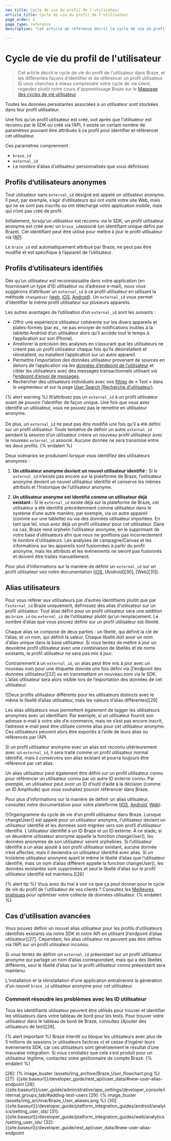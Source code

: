 ```yaml
---
nav_title: Cycle de vie du profil de l'utilisateur
article_title: Cycle de vie du profil de l'utilisateur
page_order: 2
page_type: reference
description: "Cet article de référence décrit le cycle de vie du profil de l'utilisateur de Braze et les différentes façons d’identifier et de référencer un profil utilisateur."

---
```


# Cycle de vie du profil de l'utilisateur

> Cet article décrit le cycle de vie du profil de l'utilisateur dans Braze, et les différentes façons d’identifier et de référencer un profil utilisateur. Si vous cherchez à mieux comprendre votre cycle de vie client, regardez plutôt notre cours d'apprentissage Braze sur le [Mappage des cycles de vie utilisateur](https://learning.braze.com/mapping-customer-lifecycles).

Toutes les données persistantes associées à un utilisateur sont stockées dans leur profil utilisateur.

Une fois qu’un profil utilisateur est créé, soit après que l’utilisateur est reconnu par le SDK ou créé via l’API, il existe un certain nombre de paramètres pouvant être attribués à ce profil pour identifier et référencer cet utilisateur. 

Ces paramètres comprennent :

* `braze_id`
* `external_id`
* Le nombre d’alias d’utilisateur personnalisés que vous définissez

## Profils d’utilisateurs anonymes

Tout utilisateur sans `external_id` désigné est appelé un utilisateur anonyme. Il peut, par exemple, s’agir d’utilisateurs qui ont visité votre site Web, mais qui ne se sont pas inscrits ou ont téléchargé votre application mobile, mais qui n’ont pas créé de profil.

Initialement, lorsqu’un utilisateur est reconnu via le SDK, un profil utilisateur anonyme est créé avec un `braze_id`associé (un identifiant unique défini par Braze). Cet identifiant peut être utilisé pour mettre à jour le profil utilisateur via l’[API]({{site.baseurl}}/api/endpoints/user_data/).

Le `braze_id` est automatiquement attribué par Braze, ne peut pas être modifié et est spécifique à l’appareil de l’utilisateur.

## Profils d’utilisateurs identifiés

Dès qu’un utilisateur est reconnaissable dans votre application (en fournissant un type d’ID utilisateur ou d’adresse e-mail), nous vous suggérons d’attribuer un `external_id` à ce profil utilisateur en utilisant la méthode `changeUser` ([web](https://js.appboycdn.com/web-sdk/latest/doc/modules/braze.html#changeuser), [iOS](https://appboy.github.io/appboy-ios-sdk/docs/interface_appboy.html#ac8b369b40e15860b0ec18c0f4b46ac69), [Android](https://braze-inc.github.io/braze-android-sdk/javadocs/com/appboy/Appboy.html#changeUser-java.lang.String-)). Un `external_id` vous permet d’identifier le même profil utilisateur sur plusieurs appareils. 

Les autres avantages de l’utilisation d’un `external_id` sont les suivants : 

- Offrir une expérience utilisateur cohérente sur les divers appareils et plates-formes (par ex., ne pas envoyer de notifications inutiles à la tablette Android d’un utilisateur alors qu’il accède tout le temps à l’application sur son iPhone).
- Améliorer la précision des analyses en s’assurant que les utilisateurs ne créent pas un profil utilisateur chaque fois qu’ils désinstallent et réinstallent, ou installent l’application sur un autre appareil.
- Permettre l’importation des données utilisateur provenant de sources en dehors de l’application via les [données d’endpoint de l’utilisateur]({{site.baseurl}}/api/endpoints/user_data/) et cibler les utilisateurs avec des messages transactionnels utilisant via l’[endpoint d’envoi de messages]({{site.baseurl}}/api/endpoints/messaging/).
- Rechercher des utilisateurs individuels avec nos [filtres]({{site.baseurl}}/user_guide/engagement_tools/segments/segmentation_filters/) de « Test » dans le segmenteur et sur la page [User Search (Recherche d’utilisateur)]({{site.baseurl}}/user_guide/engagement_tools/segments/using_user_search/).

{% alert warning %}
N’attribuez pas un `external_id` à un profil utilisateur avant de pouvoir l’identifier de façon unique. Une fois que vous avez identifié un utilisateur, vous ne pouvez pas le remettre en utilisateur anonyme.
<br><br>
De plus, un `external_id` ne peut pas être modifié une fois qu’il a été défini sur un profil utilisateur. Toute tentative de définir un autre `external_id` pendant la session d’un utilisateur créera un nouveau profil utilisateur avec le nouveau `external_id` associé. Aucune donnée ne sera transmise entre les deux profils.
{% endalert %} 

Deux scénarios se produisent lorsque vous identifiez des utilisateurs anonymes :

1) **Un utilisateur anonyme devient un nouvel utilisateur identifié :** Si le `external_id` n’existe pas encore sur la plateforme de Braze, l’utilisateur anonyme devient un nouvel utilisateur identifié et conserve les mêmes attributs et l’historique de l’utilisateur anonyme. 

2) **Un utilisateur anonyme est identifié comme un utilisateur déjà existant :** Si le `external_id` existe déjà sur la plateforme de Braze, cet utilisateur a été identifié précédemment comme utilisateur dans le système d’une autre manière, par exemple, via un autre appareil (comme sur une tablette) ou via des données utilisateur importées. En tant que tel, vous avez déjà un profil utilisateur pour cet utilisateur. Dans ce cas, Braze rend orphelin l’utilisateur anonyme, en le supprimant de votre base d’utilisateurs afin que nous ne gonflions pas incorrectement le nombre d’utilisateurs. Les analyses de campagne/Canvas et les informations sur les appareils sont fusionnées à partir du profil anonyme, mais les attributs et les événements ne seront pas fusionnés et doivent être traités manuellement.

Pour plus d’informations sur la manière de définir un `external_id` sur un profil utilisateur voir notre documentation ([iOS][24], [Android][30], [Web][31]).

## Alias utilisateurs

Pour vous référer aux utilisateurs par d’autres identifiants plutôt que par l’`external_id` Braze uniquement, définissez des alias d’utilisateur sur un profil utilisateur. Tout alias défini pour un profil utilisateur sera une addition au `braze_id` ou `external_id` de l’utilisateur plutôt qu’un remplacement. Le nombre d’alias que vous pouvez définir sur un profil utilisateur est illimité.

Chaque alias se compose de deux parties : un libellé, qui définit la clé de l’alias, et un nom, qui définit la valeur. Chaque libellé doit avoir un nom d’alias unique dans la base utilisateur. Si vous tentez de mettre à jour un deuxième profil utilisateur avec une combinaison de libellés et de noms existants, le profil utilisateur ne sera pas mis à jour.

Contrairement à un `external_id`, un alias peut être mis à jour avec un nouveau nom pour une étiquette donnée une fois défini via [l’endpoint des données utilisateur][32] ou en transmettant un nouveau nom via le SDK. L’alias utilisateur sera alors visible lors de l’exportation des données de cet utilisateur.

![Deux profils utilisateur différents pour les utilisateurs distincts avec le même le libellé d’alias utilisateur, mais les valeurs d’alias différentes][29]

Les alias utilisateurs vous permettent également de tagger les utilisateurs anonymes avec un identifiant. Par exemple, si un utilisateur fournit son adresse e-mail à votre site d’e-commerce, mais ne s’est pas encore inscrit, l’adresse e-mail peut être utilisée comme alias pour cet utilisateur anonyme. Ces utilisateurs peuvent alors être exportés à l’aide de leurs alias ou référencés par l’API.

Si un profil utilisateur anonyme avec un alias est reconnu ultérieurement avec un `external_id`, il sera traité comme un profil utilisateur normal identifié, mais il conservera son alias existant et pourra toujours être référencé par cet alias.

Un alias utilisateur peut également être défini sur un profil utilisateur connu pour référencer un utilisateur connu par un autre ID externe connu. Par exemple, un utilisateur peut avoir un ID d’outil d’aide à la décision (comme un ID Amplitude) que vous souhaitez pouvoir référencer dans Braze.

Pour plus d’informations sur la manière de définir un alias utilisateur, consultez notre documentation pour votre plateforme ([iOS][1], [Android][2], [Web][3]).

![Organigramme du cycle de vie d’un profil utilisateur dans Braze. Lorsque changeUser() est appelé pour un utilisateur anonyme, l’utilisateur devient un utilisateur identifié et les données sont migrées vers son profil d’utilisateur identifié. L’utilisateur identifié a un ID Braze et un ID externe. À ce stade, si un deuxième utilisateur anonyme appelle la fonction changeUser(), les données anonymes de son utilisateur seront orphelines. Si l’utilisateur identifié a un alias ajouté à son profil utilisateur existant, aucune donnée n’est affectée, mais il deviendra un utilisateur identifié avec alias. Si un troisième utilisateur anonyme ayant le même le libellé d’alias que l’utilisateur identifié, mais un nom d’alias différent appelle la fonction changeUser(), les données existantes sont supprimées et seul le libellé d’alias sur le profil utilisateur identifié est maintenu.][26]

{% alert tip %}
Vous avez du mal à voir ce que ça peut donner pour le cycle de vie du profil de l'utilisateur de vos clients ? Consultez les [Meilleures pratiques]({{site.baseurl}}/user_guide/data_and_analytics/user_data_collection/best_practices/) pour optimiser votre collecte de données utilisateur.
{% endalert %}

## Cas d’utilisation avancées

Vous pouvez définir un nouvel alias utilisateur pour les profils d’utilisateurs identifiés existants via notre SDK et notre API en utilisant [l’endpoint d’alias utilisateur][27]. Cependant, les alias utilisateur ne peuvent pas être définis via l’API sur un profil utilisateur inconnu.

Si vous tentez de définir un `external_id` préexistant sur un profil utilisateur anonyme qui partage un nom d’alias correspondant, mais qui a des libellés différents, seul le libellé d’alias sur le profil utilisateur connu préexistant sera maintenu.

L’installation et la réinstallation d’une application entraîneront la génération d’un nouvel `braze_id` utilisateur anonyme pour cet utilisateur.

### Comment résoudre les problèmes avec les ID utilisateur

Tous les identifiants utilisateur peuvent être utilisés pour trouver et identifier les utilisateurs dans votre tableau de bord pour les tests. Pour trouver votre utilisateur dans le tableau de bord de Braze, consultez [Ajouter des utilisateurs de test][28].

{% alert important %}
Braze interdit ou bloque les utilisateurs avec plus de 5 millions de sessions (« utilisateurs factices ») et cesse d’ingérer leurs événements SDK, car ces utilisateurs sont généralement le résultat d’une mauvaise intégration. Si vous constatez que cela s’est produit pour un utilisateur légitime, contactez votre gestionnaire de compte Braze.
{% endalert %}

[1]: {{site.baseurl}}/developer_guide/platform_integration_guides/ios/analytics/setting_user_ids/#aliasing-users
[2]: {{site.baseurl}}/developer_guide/platform_integration_guides/android/analytics/setting_user_ids/#aliasing-users
[3]: {{site.baseurl}}/developer_guide/platform_integration_guides/web/analytics/setting_user_ids/#aliasing-users

[23]: {{site.baseurl}}/developer_guide/platform_integration_guides/ios/analytics/setting_user_ids/#assigning-a-user-id
[24]: {{site.baseurl}}/developer_guide/platform_integration_guides/ios/analytics/setting_user_ids/
[25]: {{site.baseurl}}/developer_guide/home/
[26]: {% image_buster /assets/img_archive/Braze_User_flowchart.png %}
[27]: {{site.baseurl}}/developer_guide/rest_api/user_data/#new-user-alias-endpoint
[28]: {{site.baseurl}}/user_guide/administrative/app_settings/developer_console/internal_groups_tab/#adding-test-users
[29]: {% image_buster /assets/img_archive/Braze_User_aliases.png %}
[30]: {{site.baseurl}}/developer_guide/platform_integration_guides/android/analytics/setting_user_ids/
[31]: {{site.baseurl}}/developer_guide/platform_integration_guides/web/analytics/setting_user_ids/
[32]: {{site.baseurl}}/developer_guide/rest_api/user_data/#new-user-alias-endpoint
